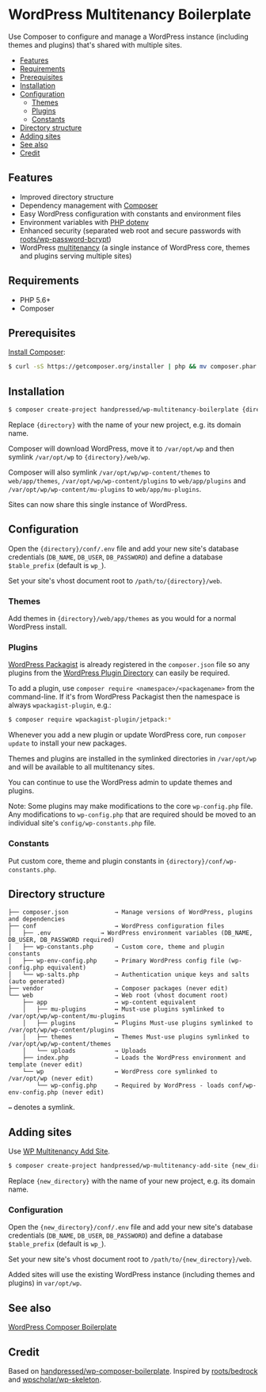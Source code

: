 # WordPress Multitenancy Boilerplate

Use Composer to configure and manage a WordPress instance (including themes and plugins) that's shared with multiple sites.

- [Features](#features)
- [Requirements](#requirements)
- [Prerequisites](#prerequisites)
- [Installation](#installation)
- [Configuration](#configuration)
	- [Themes](#themes)
	- [Plugins](#plugins)
	- [Constants](#constants)
- [Directory structure](#directory-structure)
- [Adding sites](#adding-sites)
- [See also](#see-also)
- [Credit](#credit)

## Features

- Improved directory structure
- Dependency management with [Composer](https://getcomposer.org)
- Easy WordPress configuration with constants and environment files
- Environment variables with [PHP dotenv](https://github.com/vlucas/phpdotenv)
- Enhanced security (separated web root and secure passwords with [roots/wp-password-bcrypt](https://github.com/roots/wp-password-bcrypt))
- WordPress [multitenancy](https://en.wikipedia.org/wiki/Multitenancy) (a single instance of WordPress core, themes and plugins serving multiple sites)

## Requirements

- PHP 5.6+
- Composer

## Prerequisites

[Install Composer](https://getcomposer.org/doc/00-intro.md):

```bash
$ curl -sS https://getcomposer.org/installer | php && mv composer.phar /usr/local/bin/composer
```

## Installation

```bash
$ composer create-project handpressed/wp-multitenancy-boilerplate {directory}
```

Replace `{directory}` with the name of your new project, e.g. its domain name.

Composer will download WordPress, move it to `/var/opt/wp` and then symlink `/var/opt/wp` to `{directory}/web/wp`.

Composer will also symlink `/var/opt/wp/wp-content/themes` to `web/app/themes`, `/var/opt/wp/wp-content/plugins` to `web/app/plugins` and `/var/opt/wp/wp-content/mu-plugins` to `web/app/mu-plugins`.

Sites can now share this single instance of WordPress.

## Configuration

Open the `{directory}/conf/.env` file and add your new site's database credentials (`DB_NAME`, `DB_USER`, `DB_PASSWORD`) and define a database `$table_prefix` (default is `wp_`).

Set your site's vhost document root to `/path/to/{directory}/web`.

### Themes

Add themes in `{directory}/web/app/themes` as you would for a normal WordPress install.

### Plugins

[WordPress Packagist](https://wpackagist.org) is already registered in the `composer.json` file so any plugins from the [WordPress Plugin Directory](https://wordpress.org/plugins/) can easily be required.

To add a plugin, use `composer require <namespace>/<packagename>` from the command-line. If it's from WordPress Packagist then the namespace is always `wpackagist-plugin`, e.g.:

```bash
$ composer require wpackagist-plugin/jetpack:*
```

Whenever you add a new plugin or update WordPress core, run `composer update` to install your new packages.

Themes and plugins are installed in the symlinked directories in `/var/opt/wp` and will be available to all multitenancy sites.

You can continue to use the WordPress admin to update themes and plugins.

Note: Some plugins may make modifications to the core `wp-config.php` file. Any modifications to `wp-config.php` that are required should be moved to an individual site's `config/wp-constants.php` file.

### Constants

Put custom core, theme and plugin constants in `{directory}/conf/wp-constants.php`.

## Directory structure

    ├── composer.json             → Manage versions of WordPress, plugins and dependencies
    ├── conf                      → WordPress configuration files
    │   ├── .env       	      → WordPress environment variables (DB_NAME, DB_USER, DB_PASSWORD required)
    │   ├── wp-constants.php      → Custom core, theme and plugin constants
    │   ├── wp-env-config.php     → Primary WordPress config file (wp-config.php equivalent)
    │   └── wp-salts.php          → Authentication unique keys and salts (auto generated)
    ├── vendor                    → Composer packages (never edit)
    └── web                       → Web root (vhost document root)
        ├── app                   → wp-content equivalent
        │   ├── mu-plugins        ↔ Must-use plugins symlinked to /var/opt/wp/wp-content/mu-plugins
        │   ├── plugins           ↔ Plugins Must-use plugins symlinked to /var/opt/wp/wp-content/plugins
        │   ├── themes            ↔ Themes Must-use plugins symlinked to /var/opt/wp/wp-content/themes
        │   └── uploads           → Uploads
        ├── index.php             → Loads the WordPress environment and template (never edit)
        └── wp                    ↔ WordPress core symlinked to /var/opt/wp (never edit)
	    	└── wp-config.php     → Required by WordPress - loads conf/wp-env-config.php (never edit)

`↔` denotes a symlink.

## Adding sites

Use [WP Multitenancy Add Site](https://github.com/handpressed/wp-multitenancy-add-site).

```bash
$ composer create-project handpressed/wp-multitenancy-add-site {new_directory}
```

Replace `{new_directory}` with the name of your new project, e.g. its domain name.

### Configuration

Open the `{new_directory}/conf/.env` file and add your new site's database credentials (`DB_NAME`, `DB_USER`, `DB_PASSWORD`) and define a database `$table_prefix` (default is `wp_`).

Set your new site's vhost document root to `/path/to/{new_directory}/web`.

Added sites will use the existing WordPress instance (including themes and plugins) in `var/opt/wp`.

## See also

[WordPress Composer Boilerplate](https://github.com/handpressed/wp-composer-boilerplate)

## Credit

Based on [handpressed/wp-composer-boilerplate](https://github.com/handpressed/wp-composer-boilerplate). Inspired by [roots/bedrock](https://github.com/roots/bedrock) and [wpscholar/wp-skeleton](https://github.com/wpscholar/wp-skeleton).